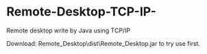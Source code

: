 # Remote-Desktop-TCP-IP-
Remote desktop write by Java using TCP/IP

Download: Remote_Desktop\dist\Remote_Desktop.jar to try use first.
